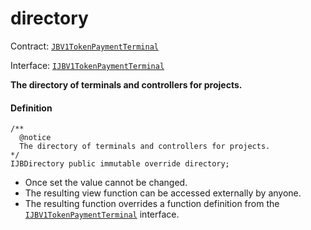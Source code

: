 # directory

Contract: [`JBV1TokenPaymentTerminal`](/dev/deprecated/v2/contracts/or-payment-terminals/jbv1tokenpaymentterminal/README.md)​‌

Interface: [`IJBV1TokenPaymentTerminal`](/dev/deprecated/v2/interfaces/ijbv1tokenpaymentterminal.md)

**The directory of terminals and controllers for projects.**

#### Definition

```
/** 
  @notice
  The directory of terminals and controllers for projects.
*/
IJBDirectory public immutable override directory;
```

* Once set the value cannot be changed.
* The resulting view function can be accessed externally by anyone.
* The resulting function overrides a function definition from the [`IJBV1TokenPaymentTerminal`](/dev/deprecated/v2/interfaces/ijbv1tokenpaymentterminal.md) interface.
